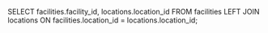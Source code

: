 SELECT facilities.facility_id, locations.location_id
        FROM facilities
        LEFT JOIN locations ON facilities.location_id = locations.location_id;